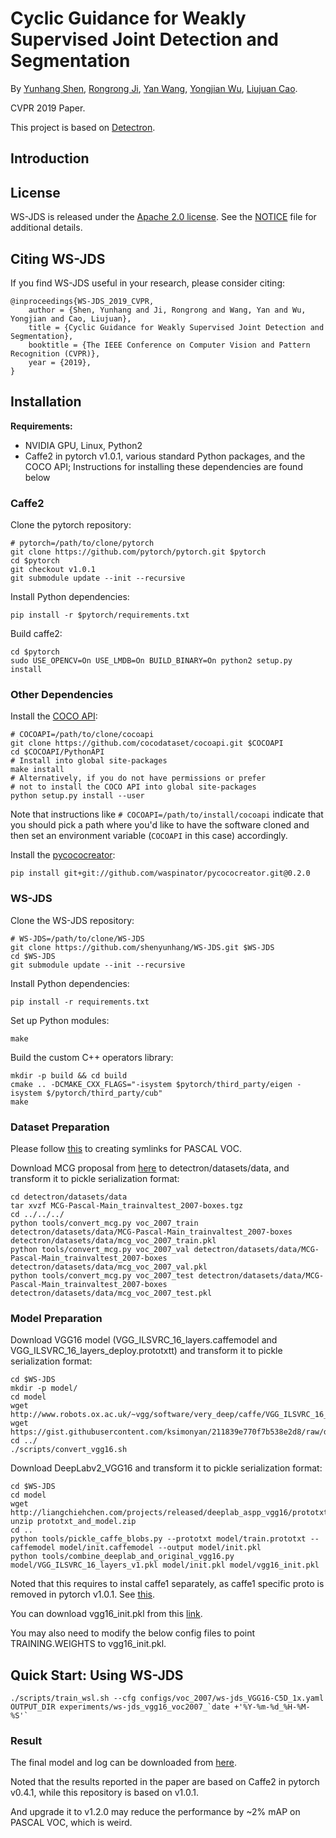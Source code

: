 # Cyclic Guidance for Weakly Supervised Joint Detection and Segmentation

By [Yunhang Shen](), [Rongrong Ji](http://mac.xmu.edu.cn/rrji-en.html), [Yan Wang](http://www.ee.columbia.edu/~yanwang/), [Yongjian Wu](), [Liujuan Cao]().

CVPR 2019 Paper.

This project is based on [Detectron](https://github.com/facebookresearch/Detectron).


## Introduction



## License

WS-JDS is released under the [Apache 2.0 license](https://github.com/shenyunhang/WS-JDS/blob/ws-jds/LICENSE). See the [NOTICE](https://github.com/shenyunhang/WS-JDS/blob/ws-jds/NOTICE) file for additional details.


## Citing WS-JDS

If you find WS-JDS useful in your research, please consider citing:

```
@inproceedings{WS-JDS_2019_CVPR,
	author = {Shen, Yunhang and Ji, Rongrong and Wang, Yan and Wu, Yongjian and Cao, Liujuan},
	title = {Cyclic Guidance for Weakly Supervised Joint Detection and Segmentation},
	booktitle = {The IEEE Conference on Computer Vision and Pattern Recognition (CVPR)},
	year = {2019},
}   
```


## Installation

**Requirements:**

- NVIDIA GPU, Linux, Python2
- Caffe2 in pytorch v1.0.1, various standard Python packages, and the COCO API; Instructions for installing these dependencies are found below

### Caffe2

Clone the pytorch repository:

```
# pytorch=/path/to/clone/pytorch
git clone https://github.com/pytorch/pytorch.git $pytorch
cd $pytorch
git checkout v1.0.1
git submodule update --init --recursive
```

Install Python dependencies:

```
pip install -r $pytorch/requirements.txt
```

Build caffe2:

```
cd $pytorch
sudo USE_OPENCV=On USE_LMDB=On BUILD_BINARY=On python2 setup.py install
```


### Other Dependencies

Install the [COCO API](https://github.com/cocodataset/cocoapi):

```
# COCOAPI=/path/to/clone/cocoapi
git clone https://github.com/cocodataset/cocoapi.git $COCOAPI
cd $COCOAPI/PythonAPI
# Install into global site-packages
make install
# Alternatively, if you do not have permissions or prefer
# not to install the COCO API into global site-packages
python setup.py install --user
```

Note that instructions like `# COCOAPI=/path/to/install/cocoapi` indicate that you should pick a path where you'd like to have the software cloned and then set an environment variable (`COCOAPI` in this case) accordingly.

Install the [pycococreator](https://github.com/waspinator/pycococreator):

```
pip install git+git://github.com/waspinator/pycococreator.git@0.2.0
```


### WS-JDS

Clone the WS-JDS repository:

```
# WS-JDS=/path/to/clone/WS-JDS
git clone https://github.com/shenyunhang/WS-JDS.git $WS-JDS
cd $WS-JDS
git submodule update --init --recursive
```

Install Python dependencies:

```
pip install -r requirements.txt
```

Set up Python modules:

```
make
```

Build the custom C++ operators library:

```
mkdir -p build && cd build
cmake .. -DCMAKE_CXX_FLAGS="-isystem $pytorch/third_party/eigen -isystem $/pytorch/third_party/cub"
make
```


### Dataset Preparation
Please follow [this](https://github.com/shenyunhang/WS-JDS/blob/ws-jds/detectron/datasets/data/README.md#creating-symlinks-for-pascal-voc) to creating symlinks for PASCAL VOC.

Download MCG proposal from [here](https://www2.eecs.berkeley.edu/Research/Projects/CS/vision/grouping/mcg/) to detectron/datasets/data, and transform it to pickle serialization format:

```
cd detectron/datasets/data
tar xvzf MCG-Pascal-Main_trainvaltest_2007-boxes.tgz
cd ../../../
python tools/convert_mcg.py voc_2007_train detectron/datasets/data/MCG-Pascal-Main_trainvaltest_2007-boxes detectron/datasets/data/mcg_voc_2007_train.pkl
python tools/convert_mcg.py voc_2007_val detectron/datasets/data/MCG-Pascal-Main_trainvaltest_2007-boxes detectron/datasets/data/mcg_voc_2007_val.pkl
python tools/convert_mcg.py voc_2007_test detectron/datasets/data/MCG-Pascal-Main_trainvaltest_2007-boxes detectron/datasets/data/mcg_voc_2007_test.pkl
```


### Model Preparation

Download VGG16 model (VGG_ILSVRC_16_layers.caffemodel and VGG_ILSVRC_16_layers_deploy.prototxtt) and transform it to pickle serialization format:
```
cd $WS-JDS
mkdir -p model/
cd model
wget http://www.robots.ox.ac.uk/~vgg/software/very_deep/caffe/VGG_ILSVRC_16_layers.caffemodel
wget https://gist.githubusercontent.com/ksimonyan/211839e770f7b538e2d8/raw/ded9363bd93ec0c770134f4e387d8aaaaa2407ce/VGG_ILSVRC_16_layers_deploy.prototxt
cd ../
./scripts/convert_vgg16.sh
```

Download DeepLabv2_VGG16 and transform it to pickle serialization format:
```
cd $WS-JDS
cd model
wget http://liangchiehchen.com/projects/released/deeplab_aspp_vgg16/prototxt_and_model.zip
unzip prototxt_and_model.zip
cd ..
python tools/pickle_caffe_blobs.py --prototxt model/train.prototxt --caffemodel model/init.caffemodel --output model/init.pkl 
python tools/combine_deeplab_and_original_vgg16.py model/VGG_ILSVRC_16_layers_v1.pkl model/init.pkl model/vgg16_init.pkl
```

Noted that this requires to instal caffe1 separately, as caffe1 specific proto is removed in pytorch v1.0.1. 
See [this](https://github.com/pytorch/pytorch/commit/40109b16d0df8248bc01ad08c7ab615310c52d67).

You can download vgg16_init.pkl from this [link](https://1drv.ms/u/s!Am1oWgo9554dgQBuZaSosIyeaM5U?e=Ezn0L0).

You may also need to modify the below config files to point TRAINING.WEIGHTS to vgg16_init.pkl.


## Quick Start: Using WS-JDS
```
./scripts/train_wsl.sh --cfg configs/voc_2007/ws-jds_VGG16-C5D_1x.yaml OUTPUT_DIR experiments/ws-jds_vgg16_voc2007_`date +'%Y-%m-%d_%H-%M-%S'`
```

### Result
The final model and log can be downloaded from [here](https://1drv.ms/u/s!Am1oWgo9554dgQBuZaSosIyeaM5U?e=Ezn0L0).

Noted that the results reported in the paper are based on Caffe2 in pytorch v0.4.1, while this repository is based on v1.0.1.

And upgrade it to v1.2.0 may reduce the performance by ~2% mAP on PASCAL VOC, which is weird.
